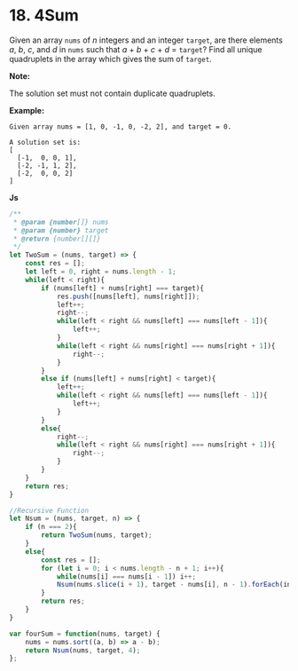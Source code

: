 # 18. 4Sum

Given an array `nums` of *n* integers and an integer `target`, are there elements *a*, *b*, *c*, and *d* in `nums` such that *a* + *b* + *c* + *d* = `target`? Find all unique quadruplets in the array which gives the sum of `target`.

**Note:**

The solution set must not contain duplicate quadruplets.

**Example:**

```
Given array nums = [1, 0, -1, 0, -2, 2], and target = 0.

A solution set is:
[
  [-1,  0, 0, 1],
  [-2, -1, 1, 2],
  [-2,  0, 0, 2]
]
```



**Js**

```javascript
/**
 * @param {number[]} nums
 * @param {number} target
 * @return {number[][]}
 */
let TwoSum = (nums, target) => {
    const res = [];
    let left = 0, right = nums.length - 1;
    while(left < right){
        if (nums[left] + nums[right] === target){
            res.push([nums[left], nums[right]]);
            left++;
            right--;
            while(left < right && nums[left] === nums[left - 1]){
                left++;
            }
            while(left < right && nums[right] === nums[right + 1]){
                right--;
            } 
        }
        else if (nums[left] + nums[right] < target){
            left++;
            while(left < right && nums[left] === nums[left - 1]){
                left++;
            }
        }
        else{
            right--;
            while(left < right && nums[right] === nums[right + 1]){
                right--;
            }
        }
    }
    return res;
}

//Recursive Function
let Nsum = (nums, target, n) => {
    if (n === 2){
        return TwoSum(nums, target);
    }
    else{
        const res = [];
        for (let i = 0; i < nums.length - n + 1; i++){
            while(nums[i] === nums[i - 1]) i++;
            Nsum(nums.slice(i + 1), target - nums[i], n - 1).forEach(innerRes => res.push([nums[i], ...innerRes]));
        }
        return res;
    }
}

var fourSum = function(nums, target) {
    nums = nums.sort((a, b) => a - b);
    return Nsum(nums, target, 4);
};
```


